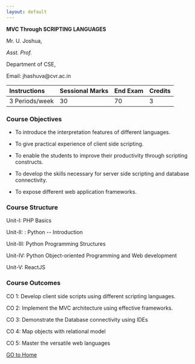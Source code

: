 ```yaml
---
layout: default
---
```

__MVC Through SCRIPTING LANGUAGES__

Mr\. U\. Joshua,

_Asst\. Prof\._

Department of CSE,

Email: jhashuva@cvr\.ac\.in

| Instructions   | Sessional Marks   | End Exam   | Credits    |
|:---------------|:------------------|:-----------|:-----------|
| 3 Periods/week |      30           |    70      |     3      |


### Course Objectives

* To introduce the interpretation features of different languages\.

* To give practical experience of client side scripting\.

* To enable the students to improve their productivity through scripting constructs\.

* To develop the skills necessary for server side scripting  and database connectivity\.

* To expose different web application frameworks\.



### Course Structure

Unit\-I: PHP Basics

Unit\-II: : Python \-- Introduction

Unit\-III: Python Programming Structures

Unit\-IV: Python Object\-oriented Programming and Web development

Unit\-V: ReactJS

### Course Outcomes

CO 1: Develop client side scripts using different scripting languages\.

CO 2: Implement the MVC architecture using effective frameworks\.

CO 3: Demonstrate the Database connectivity using IDEs

CO 4: Map objects with relational model

CO 5: Master the versatile web languages

[GO to Home](https://jhashuva.github.io/MVCTS/)
